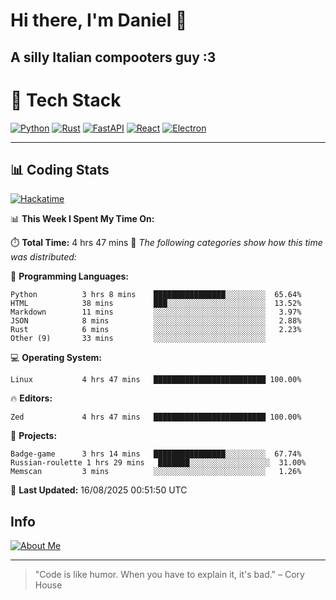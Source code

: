 # Hi there, I'm Daniel 👋

## A silly Italian compooters guy :3

# 🚀 Tech Stack

[![Python](https://img.shields.io/badge/Python-3.13%2B-blue?style=for-the-badge&logo=python&logoColor=white)](https://www.python.org/)
[![Rust](https://img.shields.io/badge/Rust-1.87%2B-black?style=for-the-badge&logo=rust&logoColor=white)](https://www.rust-lang.org/)
[![FastAPI](https://img.shields.io/badge/FastAPI-0.110.0%2B-green?style=for-the-badge&logo=fastapi&logoColor=white)](https://fastapi.tiangolo.com/)
[![React](https://img.shields.io/badge/React-19.1.0%2B-blue?style=for-the-badge&logo=react&logoColor=white)](https://react.dev/)
[![Electron](https://img.shields.io/badge/Electron-36.2.0%2B-dark?style=for-the-badge&logo=electron&logoColor=white)](https://www.electronjs.org/)

---

## 📊 Coding Stats

[![Hackatime](https://img.shields.io/badge/Hackatime-Hack%20Club-orange?style=for-the-badge&logo=wakatime&logoColor=white)](https://hackatime.hackclub.com)

<!--START_SECTION:waka-->
📊 **This Week I Spent My Time On:**

⏱️ **Total Time:** 4 hrs 47 mins
📝 *The following categories show how this time was distributed:*

💬 **Programming Languages:**
```text
Python          3 hrs 8 mins    ████████████████░░░░░░░░░  65.64%
HTML            38 mins         ███░░░░░░░░░░░░░░░░░░░░░░  13.52%
Markdown        11 mins         ░░░░░░░░░░░░░░░░░░░░░░░░░   3.97%
JSON            8 mins          ░░░░░░░░░░░░░░░░░░░░░░░░░   2.88%
Rust            6 mins          ░░░░░░░░░░░░░░░░░░░░░░░░░   2.23%
Other (9)       33 mins         ░░░░░░░░░░░░░░░░░░░░░░░░░
```

💻 **Operating System:**
```text
Linux           4 hrs 47 mins   █████████████████████████ 100.00%
```

🔥 **Editors:**
```text
Zed             4 hrs 47 mins   █████████████████████████ 100.00%
```

📁 **Projects:**
```text
Badge-game      3 hrs 14 mins   ████████████████░░░░░░░░░  67.74%
Russian-roulette 1 hrs 29 mins   ███████░░░░░░░░░░░░░░░░░░  31.00%
Memscan         3 mins          ░░░░░░░░░░░░░░░░░░░░░░░░░   1.26%
```

📅 **Last Updated:** 16/08/2025 00:51:50 UTC

<!--END_SECTION:waka-->


## Info
[![About Me](https://img.shields.io/badge/About--Me-black?style=for-the-badge&logo=numpy&logoColor=white)](https://danielscos.github.io/about_me)

---

> "Code is like humor. When you have to explain it, it's bad." – Cory House
